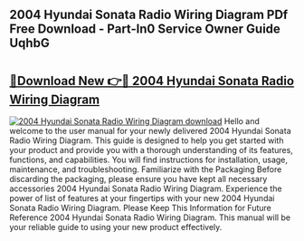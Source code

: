 ## 2004 Hyundai Sonata Radio Wiring Diagram PDf Free Download - Part-ln0 Service Owner Guide UqhbG

# <h2><a href="http://dfm5bw.blite.top/?on=2004+Hyundai+Sonata+Radio+Wiring+Diagram">🔗Download New 👉🔴 2004 Hyundai Sonata Radio Wiring Diagram</a></h2>

[![2004 Hyundai Sonata Radio Wiring Diagram download](https://i.imgur.com/lujVjoI.png)](http://dfm5bw.blite.top/?on=2004+Hyundai+Sonata+Radio+Wiring+Diagram)
Hello and welcome to the user manual for your newly delivered 2004 Hyundai Sonata Radio Wiring Diagram. This guide is designed to help you get started with your product and provide you with a thorough understanding of its features, functions, and capabilities. You will find instructions for installation, usage, maintenance, and troubleshooting. Familiarize with the Packaging Before discarding the packaging, please ensure you have kept all necessary accessories 2004 Hyundai Sonata Radio Wiring Diagram. Experience the power of list of features at your fingertips with your new 2004 Hyundai Sonata Radio Wiring Diagram. Please Keep This Information for Future Reference 2004 Hyundai Sonata Radio Wiring Diagram. This manual will be your reliable guide to using your new product effectively.
